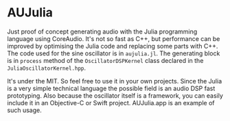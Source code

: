 # AUJulia
Just proof of concept generating audio with the Julia programming language using CoreAudio. It's not so fast as C++, but performance can be improved by optimising the Julia code and replacing some parts with C++. The code used for the sine oscillator is in ```aujulia.jl```. The generating block is in ```process``` method of the ```OscillatorDSPKernel``` class declared in the ```JuliaOscillatorKernel.hpp```.

It's under the MIT. So feel free to use it in your own projects. Since the Julia is a very simple technical language the possible field is an audio DSP fast prototyping.
Also because the oscillator itself is a framework, you can easily include it in an Objective-C or Swift project. AUJulia.app is an example of such usage.
